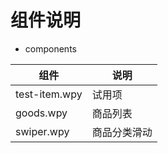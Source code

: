 # 组件说明

+ components

组件 | 说明
---|---
test-item.wpy | 试用项
goods.wpy     | 商品列表
swiper.wpy    | 商品分类滑动